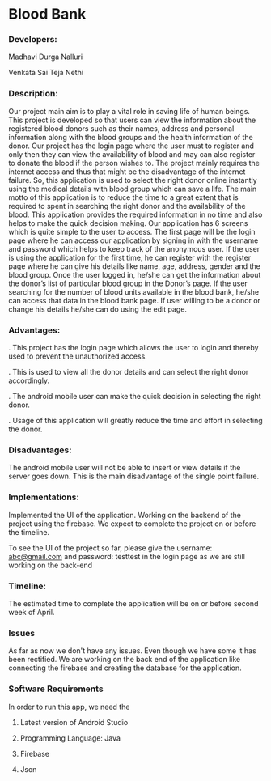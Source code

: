 # Blood Bank

### Developers: 
Madhavi Durga Nalluri

Venkata Sai Teja Nethi

### Description:
Our project main aim is to play a vital role in saving life of human beings. This project is
developed so that users can view the information about the registered blood donors such as their
names, address and personal information along with the blood groups and the health information
of the donor. Our project has the login page where the user must to register and only then they
can view the availability of blood and may can also register to donate the blood if the person
wishes to. The project mainly requires the internet access and thus that might be the disadvantage
of the internet failure. So, this application is used to select the right donor online instantly using
the medical details with blood group which can save a life. The main motto of this application is
to reduce the time to a great extent that is required to spent in searching the right donor and the
availability of the blood. This application provides the required information in no time and also
helps to make the quick decision making. Our application has 6 screens which is quite simple to
the user to access. The first page will be the login page where he can access our application by
signing in with the username and password which helps to keep track of the anonymous user. If
the user is using the application for the first time, he can register with the register page where he
can give his details like name, age, address, gender and the blood group. Once the user logged in,
he/she can get the information about the donor’s list of particular blood group in the Donor’s
page. If the user searching for the number of blood units available in the blood bank, he/she can
access that data in the blood bank page. If user willing to be a donor or change his details he/she
can do using the edit page.

### Advantages:
. This project has the login page which allows the user to login and thereby used to prevent
the unauthorized access.

. This is used to view all the donor details and can select the right donor accordingly.

. The android mobile user can make the quick decision in selecting the right donor.

. Usage of this application will greatly reduce the time and effort in selecting the donor.

### Disadvantages:
The android mobile user will not be able to insert or view details if the server goes down.
This is the main disadvantage of the single point failure.

### Implementations:
Implemented the UI of the application. Working on the backend of the project using the firebase. We expect to complete the project on or before the timeline.

To see the UI of the project so far, please give the username: abc@gmail.com and password: testtest in the login page as we are still working on the back-end


### Timeline:
The estimated time to complete the application will be on or before second week of April.

### Issues
As far as now we don't have any issues. Even though we have some it has been rectified.
We are working on the back end of the application like connecting the firebase and creating the database for the application.

### Software Requirements
In order to run this app, we need the
1. Latest version of Android Studio

2. Programming Language: Java

3. Firebase

4. Json
